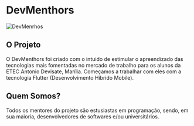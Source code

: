 # DevMenthors

![DevMenrhos](https://devmenthors.com.br/img/dev.svg)

## O Projeto
O DevMenthors foi criado com o intuido de estimular o apreendizado das tecnologias mais fomentadas no mercado de trabalho para os alunos da ETEC Antonio Devisate, Marília.
Começamos a trabalhar com eles com a tecnologia Flutter (Desenvolvimento Híbrido Mobile).

## Quem Somos?
Todos os mentores do projeto são estusiastas em programação, sendo, em sua maioria, desenvolvedores de softwares e/ou universitários.

